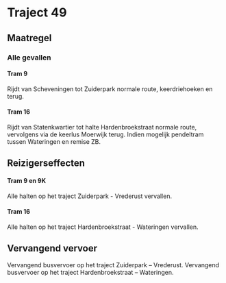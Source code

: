 # Traject 49
## Maatregel
### Alle gevallen

#### Tram 9 
Rijdt van Scheveningen tot Zuiderpark normale route, keerdriehoeken en terug.

#### Tram 16
Rijdt van Statenkwartier tot halte Hardenbroekstraat normale route, vervolgens via de keerlus Moerwijk terug.
Indien mogelijk pendeltram tussen Wateringen en remise ZB. 

## Reizigerseffecten

#### Tram 9 en 9K
Alle halten op het traject Zuiderpark - Vrederust vervallen.

#### Tram 16
Alle halten op het traject Hardenbroekstraat - Wateringen vervallen.

## Vervangend vervoer
Vervangend busvervoer op het traject Zuiderpark – Vrederust.
Vervangend busvervoer op het traject Hardenbroekstraat – Wateringen.
